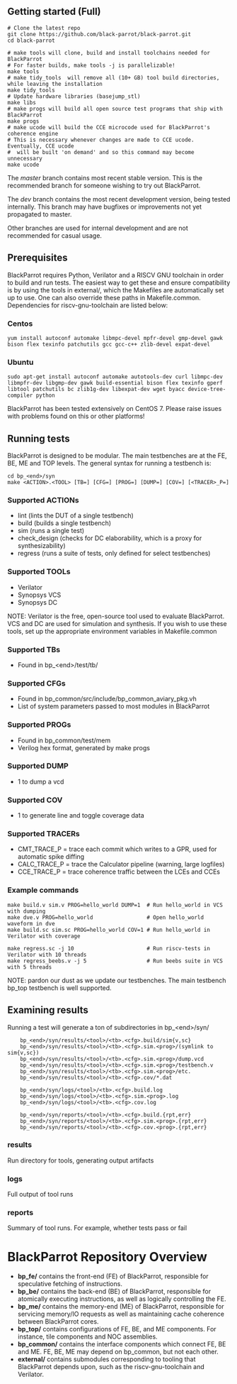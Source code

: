 ## Getting started (Full)
    # Clone the latest repo
    git clone https://github.com/black-parrot/black-parrot.git
    cd black-parrot

    # make tools will clone, build and install toolchains needed for BlackParrot
    # For faster builds, make tools -j is parallelizable!
    make tools
    # make tidy_tools  will remove all (10+ GB) tool build directories, while leaving the installation
    make tidy_tools
    # Update hardware libraries (basejump_stl)
    make libs
    # make progs will build all open source test programs that ship with BlackParrot
    make progs
    # make ucode will build the CCE microcode used for BlackParrot's coherence engine
    # This is necessary whenever changes are made to CCE ucode. Eventually, CCE ucode
    #  will be built 'on demand' and so this command may become unnecessary
    make ucode

The *master* branch contains most recent stable version. This is the recommended branch for someone wishing to try out BlackParrot.

The *dev* branch contains the most recent development version, being tested internally. This branch may have bugfixes or improvements not yet propagated to master.

Other branches are used for internal development and are not recommended for casual usage.

## Prerequisites
BlackParrot requires Python, Verilator and a RISCV GNU toolchain in order to build and run tests. The easiest way to get these and ensure compatibility is by using the tools in external/, which the Makefiles are automatically set up to use. One can also override these paths in Makefile.common.  Dependencies for riscv-gnu-toolchain are listed below:

### Centos

    yum install autoconf automake libmpc-devel mpfr-devel gmp-devel gawk  bison flex texinfo patchutils gcc gcc-c++ zlib-devel expat-devel

### Ubuntu

    sudo apt-get install autoconf automake autotools-dev curl libmpc-dev libmpfr-dev libgmp-dev gawk build-essential bison flex texinfo gperf libtool patchutils bc zlib1g-dev libexpat-dev wget byacc device-tree-compiler python

BlackParrot has been tested extensively on CentOS 7. Please raise issues with problems found on this or other platforms! 

## Running tests
BlackParrot is designed to be modular.  The main testbenches are at the FE, BE, ME and TOP levels. The general syntax for running a testbench is:
    
    cd bp_<end>/syn
    make <ACTION>.<TOOL> [TB=] [CFG=] [PROG=] [DUMP=] [COV=] [<TRACER>_P=]
    
### Supported ACTIONs
- lint (lints the DUT of a single testbench)
- build (builds a single testbench)
- sim (runs a single test)
- check_design (checks for DC elaborability, which is a proxy for synthesizability)
- regress (runs a suite of tests, only defined for select testbenches)
### Supported TOOLs
- Verilator
- Synopsys VCS
- Synopsys DC

NOTE: Verilator is the free, open-source tool used to evaluate BlackParrot.  VCS and DC are used for simulation and synthesis. If you wish to use these tools, set up the appropriate environment variables in Makefile.common

### Supported TBs
- Found in bp\_\<end\>/test/tb/
### Supported CFGs
- Found in bp\_common/src/include/bp_common_aviary_pkg.vh
- List of system parameters passed to most modules in BlackParrot
### Supported PROGs
- Found in bp\_common/test/mem
- Verilog hex format, generated by make progs
### Supported DUMP
- 1 to dump a vcd
### Supported COV
- 1 to generate line and toggle coverage data
### Supported TRACERs
- CMT\_TRACE\_P = trace each commit which writes to a GPR, used for automatic spike diffing
- CALC\_TRACE\_P = trace the Calculator pipeline (warning, large logfiles)
- CCE\_TRACE\_P = trace coherence traffic between the LCEs and CCEs

### Example commands
    make build.v sim.v PROG=hello_world DUMP=1  # Run hello_world in VCS with dumping
    make dve.v PROG=hello_world                 # Open hello_world waveform in dve
    make build.sc sim.sc PROG=hello_world COV=1 # Run hello_world in Verilator with coverage

    make regress.sc -j 10                       # Run riscv-tests in Verilator with 10 threads
    make regress_beebs.v -j 5                   # Run beebs suite in VCS with 5 threads

NOTE: pardon our dust as we update our testbenches. The main testbench bp_top testbench is well supported.

## Examining results
Running a test will generate a ton of subdirectories in bp_\<end\>/syn/

        bp_<end>/syn/results/<tool>/<tb>.<cfg>.build/sim{v,sc}
        bp_<end>/syn/results/<tool>/<tb>.<cfg>.sim.<prog>/(symlink to sim{v,sc})
        bp_<end>/syn/results/<tool>/<tb>.<cfg>.sim.<prog>/dump.vcd
        bp_<end>/syn/results/<tool>/<tb>.<cfg>.sim.<prog>/testbench.v
        bp_<end>/syn/results/<tool>/<tb>.<cfg>.sim.<prog>/etc.
        bp_<end>/syn/results/<tool>/<tb>.<cfg>.cov/*.dat

        bp_<end>/syn/logs/<tool>/<tb>.<cfg>.build.log
        bp_<end>/syn/logs/<tool>/<tb>.<cfg>.sim.<prog>.log
        bp_<end>/syn/logs/<tool>/<tb>.<cfg>.cov.log

        bp_<end>/syn/reports/<tool>/<tb>.<cfg>.build.{rpt,err}
        bp_<end>/syn/reports/<tool>/<tb>.<cfg>.sim.<prog>.{rpt,err}
        bp_<end>/syn/reports/<tool>/<tb>.<cfg>.cov.<prog>.{rpt,err}

### results
Run directory for tools, generating output artifacts
### logs
Full output of tool runs
### reports
Summary of tool runs. For example, whether tests pass or fail

# BlackParrot Repository Overview
- **bp_fe/** contains the front-end (FE) of BlackParrot, responsible for speculative fetching of instructions.
- **bp_be/** contains the back-end (BE) of BlackParrot, responsible for atomically executing instructions, as well as logically controlling the FE.
- **bp_me/** contains the memory-end (ME) of BlackParrot, responsible for servicing memory/IO requests as well as maintaining cache coherence between BlackParrot cores. 
- **bp_top/** contains configurations of FE, BE, and ME components. For instance, tile components and NOC assemblies.
- **bp_common/** contains the interface components which connect FE, BE and ME. FE, BE, ME may depend on bp\_common, but not each other.
- **external/** contains submodules corresponding to tooling that BlackParrot depends upon, such as the riscv-gnu-toolchain and Verilator.

